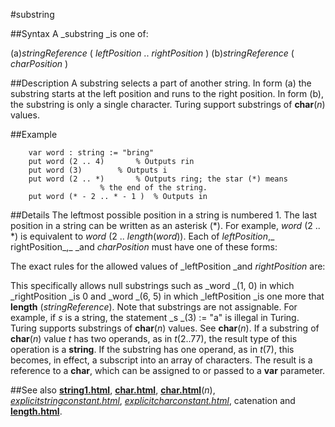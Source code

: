 
#substring

##Syntax
A _substring _is one of:

(a)_stringReference_ ( _leftPosition_ .. _rightPosition_ )
(b)_stringReference_ ( _charPosition_ )




##Description
A substring selects a part of another string. In form (a) the substring starts at the left position and runs to the right position. In form (b), the substring is only a single character. Turing support substrings of **char**(_n_) values.



##Example



        var word : string := "bring"
        put word (2 .. 4)       % Outputs rin
        put word (3)        % Outputs i
        put word (2 .. *)       % Outputs ring; the star (*) means
                        % the end of the string.
        put word (* - 2 .. * - 1 )  % Outputs in
##Details
The leftmost possible position in a string is numbered 1. The last position in a string can be written as an asterisk (*). For example, _word_ (2 .. *) is equivalent to _word_ (2 .. _length_(_word_)).
Each of _leftPosition_,_ rightPosition_,_ _and _charPosition_ must have one of these forms:





The exact rules for the allowed values of _leftPosition _and _rightPosition_ are:





This specifically allows null substrings such as _word _(1, 0) in which _rightPosition _is 0 and _word _(6, 5) in which _leftPosition _is one more that **length** (_stringReference_).
Note that substrings are not assignable. For example, if _s_ is a string, the statement _s _(3) := "a" is illegal in Turing.
Turing supports substrings of **char**(_n_) values. See **char**(_n_). If a substring of **char**(_n_) value _t_ has two operands, as in _t_(2..77), the result type of this operation is a **string**. If the substring has one operand, as in _t_(7), this becomes, in effect,  a subscript into an array of characters. The result is a reference to a **char**, which can be assigned to or passed to a **var** parameter.



##See also
**[string1.html](string)**, **[char.html](char)**, **[char.html](char)**(_n_), _[explicitstringconstant.html](explicitStringConstant)_, _[explicitcharconstant.html](explicitCharConstant)_, catenation and **[length.html](length)**.


